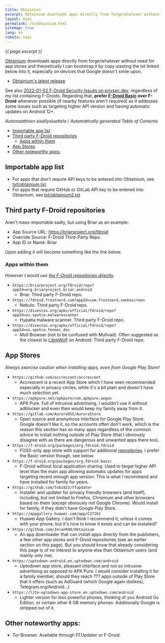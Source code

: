 ```yaml
---
title: Obtainiun
excerpt: Obtainium downloads apps directly from forge/whatever without need for app stores and theoretically I can bootstrap it by copy-pasting the txt linked below into it, especially on devices that Google doesn't smile upon.
layout: mini
permalink: /n/obtainium.html
sitemap: true
lang: en
robots: noai
---
```


_{{ page.excerpt }}_

[Obtainium](https://github.com/ImranR98/Obtainium/) downloads apps directly from forge/whatever without need for app
stores and theoretically I can bootstrap it by copy-pasting the txt linked
below into it, especially on devices that Google doesn't smile upon.

- [Obtainium's latest release](https://github.com/ImranR98/Obtainium/releases/latest)

See also [2022-01-02 F-Droid Security Issues on privsec.dev](https://privsec.dev/posts/android/f-droid-security-issues/),
regardless of my list containing F-Droids. Regarding that, **prefer
[F-Droid Basic](https://f-droid.org/packages/org.fdroid.basic) over
F-Droid** whenever possible (if nearby features aren't required)
as it addesses some issues such as targeting higher API version and having
automatic updates on Android 12+.

<!-- editorconfig-checker-disable -->
<!-- prettier-ignore-start -->

<!-- START doctoc generated TOC please keep comment here to allow auto update -->
<!-- DON'T EDIT THIS SECTION, INSTEAD RE-RUN doctoc TO UPDATE -->
<em lang="fi">Automaattinen sisällysluettelo</em> / <em lang="en">Automatically generated Table of Contents</em>

- [Importable app list](#importable-app-list)
- [Third party F-Droid repositories](#third-party-f-droid-repositories)
  - [Apps within them](#apps-within-them)
- [App Stores](#app-stores)
- [Other noteworthy apps:](#other-noteworthy-apps)

<!-- END doctoc generated TOC please keep comment here to allow auto update -->

<!-- prettier-ignore-end -->
<!-- editorconfig-checker-enable -->

## Importable app list

- For apps that don't require API keys to be entered into Obtainium, see [txt/obtainium.txt](/txt/obtainium.txt).
- For apps that require GitHub or GitLab API key to be entered into Obtainium, see [txt/obtainium2.txt](/txt/obtainium2.txt)

## Third party F-Droid repositories

Aren't mass-importable sadly, but using Briar as an example:

- App Source URL: https://briarproject.org/fdroid
- Override Source: F-Droid Third-Party Repo
- App ID or Name: Briar

Upon adding it will become something like the link below.

### Apps within them

_However I would use [the F-Droid repositories directly](/n/f-droid.html)._

- `https://briarproject.org/fdroid/repo?appId=org.briarproject.briar.android`
  - Briar. Third party F-Droid repo.
- `https://fdroid.frostnerd.com?appId=com.frostnerd.smokescreen`
  - Nebulo. Third party F-Droid repo.
- `https://divestos.org/apks/official/fdroid/repo?appId=us.spotco.malwarescanner`
  - Hypatia malware scanner. Third party F-Droid repo.
- `https://divestos.org/apks/official/fdroid/repo?appId=us.spotco.fennec_dos`
  - Mull Browser (not to be confused with Mullvad). Often suggested as the closest to [LibreWolf](https://librewolf.net)
    on Android. Third party F-Droid repo.

## App Stores

_Always exercise caution when installing apps, even from Google Play Store!_

- `https://github.com/accrescent/accrescent`
  - Accrescent is a recent App Store which I have seen recommended especially in privacy circles, while it's a bit plain and doesn't have much selection yet.
- `https://apkpure.net/apkpure/com.apkpure.aegon`
  - APK Pure. Full of intrusive advertising, I wouldn't use it without adblocker and even then would keep my family away from it.
- `https://gitlab.com/AuroraOSS/AuroraStore`
  - Open source and anonymous interface for Google Play Store. Google doesn't like it, so the accounts often don't work, which is the reason this section has so many apps regardless of the common advice to install nothing outside of Play Store (that I obviously disagree with as there are dangerous and unwanted apps there too).
- `https://f-droid.org/packages/org.fdroid.fdroid`
  - FOSS-only app store with support for additional [repositories](/n/f-droid.html). I prefer the Basic version though, see below.
- `https://f-droid.org/packages/org.fdroid.basic`
  - F-Droid without local application sharing. Used to target higher API level than the main app allowing automatic updates for apps targeting recent enough app version. This is what I recommend and have installed for family for years.
- `https://github.com/Tobi823/ffupdater`
  - Installer and updater for privacy friendly browsers (and itself), including, but not limited to Firefox, Chromium and other browsers based on them (except obviously not Google Chrome). Would install for family, if they didn't have Google Play Store.
- `https://appgallery.huawei.com/app/C27162`
  - Huawei App Gallery. I don't think I recommend it, unless it comes with your phone, but it's nice to know it exists and can be installed?
- `https://github.com/ImranR98/Obtainium`
  - An app downloader that can install apps directly from the publishers, a few other app stores and F-Droid repositories (see an earlier section on this page). But you should know that already considering this page is of no interest to anyone else than Obtainium users (and mainly only me).
- `https://uptodown-android.en.uptodown.com/android`
  - Uptodown app store, pleasant interface and not so intrusive advertising
    as opposed to APK Pure. I would consider installing it for a family member, should they reach ??? apps outside of Play Store that it offers (such as AdGuard (which Google again dislikes), Telegram.org/Android...)
- `https://lite-uptodown-app-store.en.uptodown.com/android`
  - Lighter version for less powerful phones, thinking of you Android Go Edition, or certain other 8 GB memory phones. Additionally Google is stripped out of it.

## Other noteworthy apps:

- Tor Browser. Available through FFUpdater or F-Droid.
